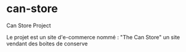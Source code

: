 # can-store
Can Store Project

Le projet est un site d'e-commerce nommé : "The Can Store" un site vendant des boites de conserve
